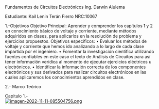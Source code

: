  Fundamentos de Circuitos Electrónicos
Ing. Darwin Alulema

Estudiante: Kail Lenin Terán Fierro                                                                                               NRC:10067

1.-Objetivos
              Objetivo Principal: Aprender y comprender los capítulos 1 y 2 en conocimiento básico de voltaje y corriente, mediante métodos adquiridos en clases, para aplicarlos en la resolución de problema y ejercicios propuestos.
    Objetivos específicos:
    •	Evaluar los métodos de voltaje y corriente que hemos ido analizando a lo largo de cada clase impartida por el ingeniero.
    •	Fomentar la investigación científica utilizando fuentes confiables en este caso el texto de Análisis de Circuitos para así tener información verídica al momento de ejecutar ejercicios eléctricos u electrónicos. 
    •	Identificar la información correcta de los componentes electrónicos y sus derivados para realizar circuitos electrónicos en las cuales aplicaremos los conocimientos aprendidos en clase.

2.- Marco Teórico

Capitulo 1.-  
[![imagen-2022-11-11-085504756.png](https://i.postimg.cc/hGkwR5dT/imagen-2022-11-11-085504756.png)](https://postimg.cc/SXGVWVVx)
